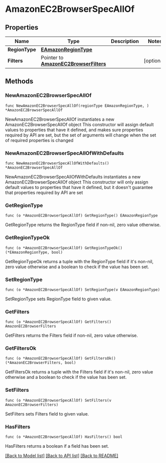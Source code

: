 # AmazonEC2BrowserSpecAllOf

## Properties

Name | Type | Description | Notes
------------ | ------------- | ------------- | -------------
**RegionType** | [**EAmazonRegionType**](EAmazonRegionType.md) |  | 
**Filters** | Pointer to [**AmazonEC2BrowserFilters**](AmazonEC2BrowserFilters.md) |  | [optional] 

## Methods

### NewAmazonEC2BrowserSpecAllOf

`func NewAmazonEC2BrowserSpecAllOf(regionType EAmazonRegionType, ) *AmazonEC2BrowserSpecAllOf`

NewAmazonEC2BrowserSpecAllOf instantiates a new AmazonEC2BrowserSpecAllOf object
This constructor will assign default values to properties that have it defined,
and makes sure properties required by API are set, but the set of arguments
will change when the set of required properties is changed

### NewAmazonEC2BrowserSpecAllOfWithDefaults

`func NewAmazonEC2BrowserSpecAllOfWithDefaults() *AmazonEC2BrowserSpecAllOf`

NewAmazonEC2BrowserSpecAllOfWithDefaults instantiates a new AmazonEC2BrowserSpecAllOf object
This constructor will only assign default values to properties that have it defined,
but it doesn't guarantee that properties required by API are set

### GetRegionType

`func (o *AmazonEC2BrowserSpecAllOf) GetRegionType() EAmazonRegionType`

GetRegionType returns the RegionType field if non-nil, zero value otherwise.

### GetRegionTypeOk

`func (o *AmazonEC2BrowserSpecAllOf) GetRegionTypeOk() (*EAmazonRegionType, bool)`

GetRegionTypeOk returns a tuple with the RegionType field if it's non-nil, zero value otherwise
and a boolean to check if the value has been set.

### SetRegionType

`func (o *AmazonEC2BrowserSpecAllOf) SetRegionType(v EAmazonRegionType)`

SetRegionType sets RegionType field to given value.


### GetFilters

`func (o *AmazonEC2BrowserSpecAllOf) GetFilters() AmazonEC2BrowserFilters`

GetFilters returns the Filters field if non-nil, zero value otherwise.

### GetFiltersOk

`func (o *AmazonEC2BrowserSpecAllOf) GetFiltersOk() (*AmazonEC2BrowserFilters, bool)`

GetFiltersOk returns a tuple with the Filters field if it's non-nil, zero value otherwise
and a boolean to check if the value has been set.

### SetFilters

`func (o *AmazonEC2BrowserSpecAllOf) SetFilters(v AmazonEC2BrowserFilters)`

SetFilters sets Filters field to given value.

### HasFilters

`func (o *AmazonEC2BrowserSpecAllOf) HasFilters() bool`

HasFilters returns a boolean if a field has been set.


[[Back to Model list]](../README.md#documentation-for-models) [[Back to API list]](../README.md#documentation-for-api-endpoints) [[Back to README]](../README.md)


